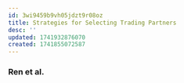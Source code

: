 ```yaml
---
id: 3wi9459b9vh05jdzt9r08oz
title: Strategies for Selecting Trading Partners
desc: ''
updated: 1741932876070
created: 1741855072587
---
```



### Ren et al.